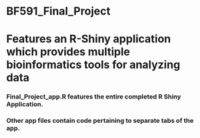 # BF591_Final_Project
# Features an R-Shiny application which provides multiple bioinformatics tools for analyzing data
### Final_Project_app.R features the entire completed R Shiny Application.
### Other app files contain code pertaining to separate tabs of the app. 

